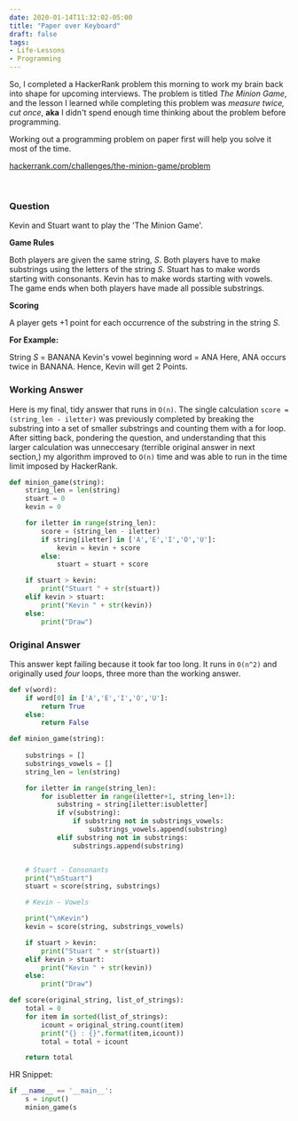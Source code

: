 ```yaml
---
date: 2020-01-14T11:32:02-05:00
title: "Paper over Keyboard"
draft: false 
tags:
- Life-Lessons
- Programming 
---
```


So, I completed a HackerRank problem this morning to work my brain back into
shape for upcoming interviews. The problem is titled *The Minion Game*, and
the lesson I learned while completing this problem was *measure twice, cut
once*, **aka** I didn't spend enough time thinking about the problem before
programming.

Working out a programming problem on paper first will help you solve it most of
the time.

[hackerrank.com/challenges/the-minion-game/problem](https://www.hackerrank.com/challenges/the-minion-game/problem)

<br />

### Question

Kevin and Stuart want to play the 'The Minion Game'.

**Game Rules**

Both players are given the same string, *S*.
Both players have to make substrings using the letters of the string *S*.
Stuart has to make words starting with consonants.
Kevin has to make words starting with vowels.
The game ends when both players have made all possible substrings.

**Scoring**

A player gets +1 point for each occurrence of the substring in the string *S*.

**For Example:**

String *S* = BANANA
Kevin's vowel beginning word = ANA
Here, ANA occurs twice in BANANA. Hence, Kevin will get 2 Points. 

### Working Answer

Here is my final, tidy answer that runs in `O(n)`. The single calculation `score
= (string_len - iletter)` was previously completed by breaking the substring
into a set of smaller substrings and counting them with a for loop. After
sitting back, pondering the question, and understanding that this larger
calculation was unneccesary (terrible original answer in next section,) my
algorithm improved to `O(n)` time and was able to run in the time limit imposed
by HackerRank.

```py
def minion_game(string):
    string_len = len(string)
    stuart = 0
    kevin = 0

    for iletter in range(string_len):
        score = (string_len - iletter)
        if string[iletter] in ['A','E','I','O','U']:
            kevin = kevin + score
        else:
            stuart = stuart + score

    if stuart > kevin:
        print("Stuart " + str(stuart))
    elif kevin > stuart:
        print("Kevin " + str(kevin))
    else:
        print("Draw")
```

### Original Answer

This answer kept failing because it took far too long. It runs in `O(n^2)` and
originally used *four* loops, three more than the working answer.

```py
def v(word):
    if word[0] in ['A','E','I','O','U']:
        return True
    else:
        return False

def minion_game(string):
    
    substrings = []
    substrings_vowels = []
    string_len = len(string)

    for iletter in range(string_len):
        for isubletter in range(iletter+1, string_len+1):
            substring = string[iletter:isubletter]
            if v(substring):
                if substring not in substrings_vowels:
                    substrings_vowels.append(substring)
            elif substring not in substrings:
                substrings.append(substring)


    # Stuart - Consonants
    print("\nStuart")
    stuart = score(string, substrings) 

    # Kevin - Vowels

    print("\nKevin")
    kevin = score(string, substrings_vowels)

    if stuart > kevin:
        print("Stuart " + str(stuart))
    elif kevin > stuart:
        print("Kevin " + str(kevin))
    else:
        print("Draw")

def score(original_string, list_of_strings):
    total = 0
    for item in sorted(list_of_strings):
        icount = original_string.count(item)
        print("{} : {}".format(item,icount))
        total = total + icount

    return total
```

HR Snippet:

```py
if __name__ == '__main__':
    s = input()
    minion_game(s
```
